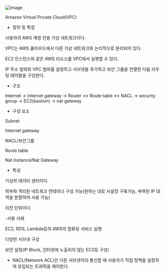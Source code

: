 ![image](https://user-images.githubusercontent.com/103885741/231492566-95f5b064-3346-48a6-972d-a228e3995f0f.png)

Amazon Virtual Private Cloud(VPC)

- 정의 및 특징

사용자의 AWS 계정 전용 가상 네트워크이다.

VPC는 AWS 클라우드에서 다른 가상 네트워크와 논리적으로 분리되어 있다.

EC2 인스턴스와 같은 AWS 리소스를 VPC에서 실행할 수 있다.

IP 주소 범위와 VPC 범위를 설정하고 서브넷을 추가하고 보안 그룹을 연결한 다음 라우팅 테이블을 구성한다.

- 구조

Internet -> Internet gateway -> Router <-> Route table <-> NACL -> security group -> EC2(bastion) -> nat gateway

- 구성 요소

Subnet

Internet gateway

NACL/보안그룹

Route table

Nat Instance/Nat Gateway

- 특성

가상의 데이터 센터이다.

외부와 격리된 네트워크 컨테이너 구성 가능(원하는 대로 사설망 구축가능, 부여된 IP 대역을 분할하여 사용 가능)

리전 단위이다.

-사용 사례

EC2, RDS, Lambda등의 AWS의 컴퓨팅 서비스 실행

다양한 서브넷 구성

보안 설정(IP Block, 인터넷에 노출되지 않는 EC2등 구성)



* NACL(Network ACL)은 다른 서브넷끼리 통신할 때 사용자가 직접 정책을 설정하여 유입되는 트래픽을 제어한다.
